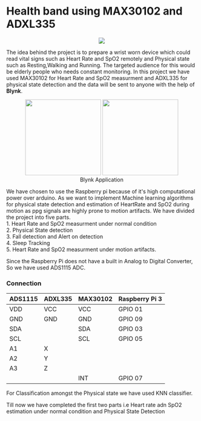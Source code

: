# Health band using MAX30102 and ADXL335

<p align="center">
  <img  src="https://i.postimg.cc/d1VsTm2s/IMG-20200220-201516.jpg">
</p>

The idea behind the project is to prepare a wrist worn device which could read vital signs such as Heart Rate and SpO2 remotely and Physical state such as Resting,Walking and Running. The targeted audience for this would be elderly people who needs constant monitoring. In this project we have used MAX30102 for Heart Rate and SpO2 measurment and ADXL335 for physical state detection and the data will be sent to anyone with the help of **Blynk**.
<p align="center">
<img src="https://i.postimg.cc/25CxyZNw/Screenshot-20200220-221756-Blynk.jpg" width="200"/> <img src="https://i.postimg.cc/26Kd09bc/Screenshot-20200220-221813-Blynk.jpg" width="200" /> 
<br>Blynk Application
</p>
We have chosen to use the Raspberry pi because of it's high computational power over arduino. As we want to implement Machine learning algorithms for physical state detection and estimation of HeartRate and SpO2 during motion as ppg signals are highly prone to motion artifacts.
We have divided the project into five parts.
<br>1. Heart Rate and SpO2 measurment under normal condition
<br>2. Physical State detection
<br>3. Fall detection and Alert on detection
<br>4. Sleep Tracking
<br>5. Heart Rate and SpO2 measurment under motion artifacts.

Since the Raspberry Pi does not have a built in Analog to Digital Converter, So we have used ADS1115 ADC.
### Connection
|  ADS1115 |ADXL335   |MAX30102   |Raspberry Pi 3   |
| ------------ | ------------ | ------------ | ------------ |
|VDD  | VCC  | VCC  | GPIO 01  |
|  GND |GND   |   GND| GPIO 09  |
| SDA  |   |  SDA |  GPIO 03 |
| SCL  |   |  SCL |  GPIO 05 |
| A1  |  X |   |   |
|  A2 |  Y |   |   |
|  A3 |  Z |   |   |
|   |   |  INT |  GPIO 07  | 

For Classification amongst the Physical state we have used KNN classifier.

Till now we have completed the first two parts i.e Heart rate adn SpO2 estimation under normal condition and Physical State Detection
